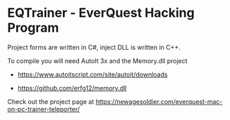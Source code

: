 EQTrainer - EverQuest Hacking Program
===========================

Project forms are written in C#, inject DLL is written in C++.

To compile you will need AutoIt 3x and the Memory.dll project

- https://www.autoitscript.com/site/autoit/downloads

- https://github.com/erfg12/memory.dll

Check out the project page at https://newagesoldier.com/everquest-mac-on-pc-trainer-teleporter/
